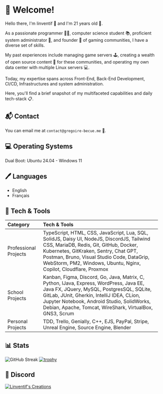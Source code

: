  # 🎉 Welcome!

Hello there, I'm linventif 👋 and I'm 21 years old 🎂.

As a passionate programmer 👨‍💻, computer science student 📚, proficient system administrator 🔧, and founder 🚀 of gaming communities, I have a diverse set of skills.

My past experiences include managing game servers 🕹️, creating a wealth of open source content 📝 for these communities, and operating my own data center with multiple Linux servers 💻.

Today, my expertise spans across Front-End, Back-End Development, CI/CD, Infrastructures and system administration.

Here, you'll find a brief snapshot of my multifaceted capabilities and daily tech-stack 📋.

## 📬 Contact

You can email me at `contact@gregoire-becue.me` 📧.

## 💻 Operating Systems

Dual Boot: Ubuntu 24.04 - Windows 11

## 🖊️ Languages

- English
- Français

## 🧰 Tech & Tools

| Category              | Tech & Tools                                                                                                                                                                                                                                                                                     |
|:----------------------|:-------------------------------------------------------------------------------------------------------------------------------------------------------------------------------------------------------------------------------------------------------------------------------------------------|
| Professional Projects | TypeScript, HTML, CSS, JavaScript, Lua, SQL, SolidJS, Daisy UI, NodeJS, DiscordJS, Tailwind CSS, MariaDB, Redis, Git, GitHub, Docker, Kubernetes, GitKraken, Sentry, Chat GPT, Postman, Bruno, Visual Studio Code, DataGrip, WebStorm, PM2, Windows, Ubuntu, Nginx, Copilot, Cloudflare, Proxmox |
| School Projects       | Kanban, Figma, Discord, Go, Java, Matrix, C, Python, IJava, Express, WordPress, Java EE, Java FX, JQuery, MySQL, PostgresSQL, SQLite, GitLab, JUnit, Gherkin, IntelliJ IDEA, CLion, Jupyter Notebook, Android Studio, SolidWorks, Debian, Apache, Tomcat, WireShark, VirtualBox, GNS3, Scrum     |
| Personal Projects     | TDD, Trello, Genially, C++, EJS, PayPal, Stripe, Unreal Engine, Source Engine, Blender                                                                                                                                                                                                           |
  
## 📊 Stats

![GitHub Streak](https://github-readme-streak-stats.herokuapp.com/?user=linventif)
[![trophy](https://github-profile-trophy.vercel.app/?username=linventif&theme=onedark)](https://github.com/ryo-ma/github-profile-trophy)

## 🤝 Discord

[![Linventif's Creations](https://i.imgur.com/Ro6EtDP.png)](https://linv.dev/discord)
